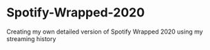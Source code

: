 # Spotify-Wrapped-2020
Creating my own detailed version of Spotify Wrapped 2020 using my streaming history
